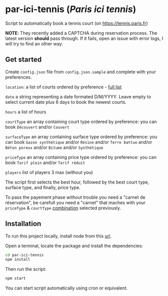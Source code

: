 # par-ici-tennis (_Paris ici tennis_)

Script to automatically book a tennis court (on https://tennis.paris.fr)

**NOTE**: They recently added a CAPTCHA during reservation process. The latest version **should** pass through. If it fails, open an issue with error logs, I will try to find an other way.

## Get started

Create `config.json` file from `config.json.sample` and complete with your preferences.

`location`: a list of courts ordered by preference - [full list](https://tennis.paris.fr/tennis/jsp/site/Portal.jsp?page=tennisParisien&view=les_tennis_parisiens)

`date` a string representing a date formated D/M/YYYY. Leave empty to select current date plus 6 days to book the newest courts.

`hours` a list of hours

`courtType` an array containing court type ordered by preference: you can book `Découvert` and/or `Couvert`

`surfaceType` an array containing surface type ordered by preference: you can book `Gazon synthétique` and/or `Résine` and/or `Terre battue` and/or `Béton poreux` and/or `Bitume` and/or `Synthétique`

`priceType` an array containing price type ordered by preference: you can book `Tarif plein` and/or `Tarif réduit`

`players` list of players 3 max (without you)

The script first selects the best hour, followed by the best court type, surface type, and finally, price type.

To pass the payement phase without trouble you need a "carnet de réservation", be carefull you need a "carnet" that maches with your `priceType` & `courtType` [combination](https://tennis.paris.fr/tennis/jsp/site/Portal.jsp?page=rate&view=les_tarifs) selected previously.

## Installation

To run this project locally, install node from this [url](https://nodejs.org/en/download/prebuilt-installer).

Open a terminal, locate the package and install the dependencies:

```sh
cd par-ici-tennis
npm install
```

Then run the script:

```sh
npm start
```

You can start script automatically using cron or equivalent.
